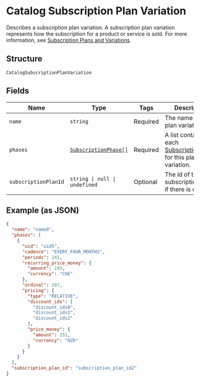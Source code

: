 
# Catalog Subscription Plan Variation

Describes a subscription plan variation. A subscription plan variation represents how the subscription for a product or service is sold.
For more information, see [Subscription Plans and Variations](https://developer.squareup.com/docs/subscriptions-api/plans-and-variations).

## Structure

`CatalogSubscriptionPlanVariation`

## Fields

| Name | Type | Tags | Description |
|  --- | --- | --- | --- |
| `name` | `string` | Required | The name of the plan variation. |
| `phases` | [`SubscriptionPhase[]`](../../doc/models/subscription-phase.md) | Required | A list containing each [SubscriptionPhase](entity:SubscriptionPhase) for this plan variation. |
| `subscriptionPlanId` | `string \| null \| undefined` | Optional | The id of the subscription plan, if there is one. |

## Example (as JSON)

```json
{
  "name": "name0",
  "phases": [
    {
      "uid": "uid5",
      "cadence": "EVERY_FOUR_MONTHS",
      "periods": 241,
      "recurring_price_money": {
        "amount": 193,
        "currency": "CHE"
      },
      "ordinal": 207,
      "pricing": {
        "type": "RELATIVE",
        "discount_ids": [
          "discount_ids0",
          "discount_ids1",
          "discount_ids2"
        ],
        "price_money": {
          "amount": 251,
          "currency": "NZD"
        }
      }
    }
  ],
  "subscription_plan_id": "subscription_plan_id2"
}
```

